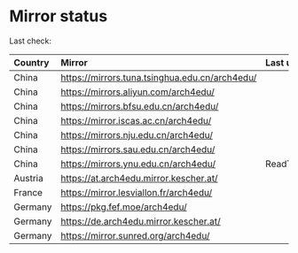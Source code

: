 <script src="./time.js"></script>
# Mirror status
Last check: <script type="text/javascript">localize(1688304128.7112725);</script>

|Country|Mirror|Last update|
|:------|:-----|:----------|
|China|https://mirrors.tuna.tsinghua.edu.cn/arch4edu/|<script type="text/javascript">localize(1688279671);</script>|
|China|https://mirrors.aliyun.com/arch4edu/|<script type="text/javascript">localize(1688193229);</script>|
|China|https://mirrors.bfsu.edu.cn/arch4edu/|<script type="text/javascript">localize(1688236484);</script>|
|China|https://mirror.iscas.ac.cn/arch4edu/|<script type="text/javascript">localize(1688279671);</script>|
|China|https://mirrors.nju.edu.cn/arch4edu/|<script type="text/javascript">localize(1688193229);</script>|
|China|https://mirrors.sau.edu.cn/arch4edu/|<script type="text/javascript">localize(1673850842);</script>|
|China|https://mirrors.ynu.edu.cn/arch4edu/|ReadTimeout|
|Austria|https://at.arch4edu.mirror.kescher.at/|<script type="text/javascript">localize(1688279671);</script>|
|France|https://mirror.lesviallon.fr/arch4edu/|<script type="text/javascript">localize(1688279671);</script>|
|Germany|https://pkg.fef.moe/arch4edu/|<script type="text/javascript">localize(1688279671);</script>|
|Germany|https://de.arch4edu.mirror.kescher.at/|<script type="text/javascript">localize(1688279671);</script>|
|Germany|https://mirror.sunred.org/arch4edu/|<script type="text/javascript">localize(1688279671);</script>|

<script src="./tablefilter/tablefilter.js"></script>
<script src="./table.js"></script>